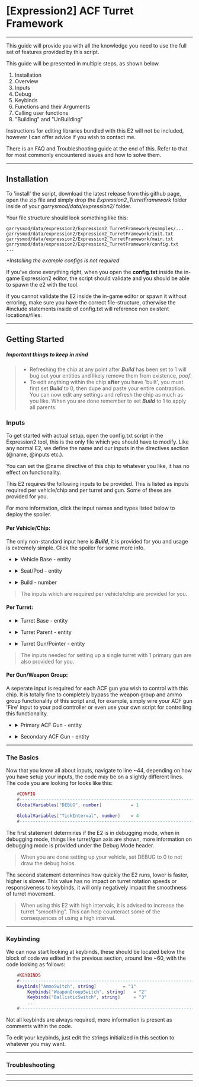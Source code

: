 # \[Expression2\] ACF Turret Framework

---

 This guide will provide you with all the knowledge you need to use the full set of features provided by this script. 

This guide will be presented in multiple steps, as shown below.

1. Installation
2. Overview
3. Inputs
4. Debug
5. Keybinds
6. Functions and their Arguments
7. Calling user functions
8. "Building" and "UnBuilding"

Instructions for editing libraries bundled with this E2 will not be included, however I can offer advice if you wish to contact me.

There is an FAQ and Troubleshooting guide at the end of this. Refer to that for most commonly encountered issues and how to solve them.

---

## Installation
To 'install' the script, download the latest release from this github page, open the zip file and simply drop the *Expression2_TurretFramework* folder inside of your *garrysmod/data/expression2/* folder. 

Your file structure should look something like this:

```.
garrysmod/data/expression2/Expression2_TurretFramework/examples/...
garrysmod/data/expression2/Expression2_TurretFramework/init.txt
garrysmod/data/expression2/Expression2_TurretFramework/main.txt
garrysmod/data/expression2/Expression2_TurretFramework/config.txt
...
```

*\*Installing the example configs is not required*

If you've done everything right, when you open the **config.txt** inside the in-game Expression2 editor, the script should validate and you should be able to spawn the e2 with the tool. 

If you cannot validate the E2 inside the in-game editor or spawn it without erroring, make sure you have the correct file-structure, otherwise the \#include statements inside of config.txt will reference non existent locations/files.

---

## Getting Started

##### Important things to keep in mind

> - Refreshing the chip at any point after ***Build*** has been set to 1 will bug out your entities and likely remove them from existence, *poof*.
> - To edit anything within the chip **after** you have 'built', you must first set ***Build*** to 0, then dupe and paste your entire contraption. You can now edit any settings and refresh the chip as much as you like. When you are done remember to set ***Build*** to 1 to apply all parents.

### Inputs

To get started with actual setup, open the config.txt script in the Expression2 tool, this is the only file which you should have to modify. Like any normal E2, we define the name and our inputs in the directives section (@name, @inputs etc.).

You can set the @name directive of this chip to whatever you like, it has no effect on functionality.

This E2 requires the following inputs to be provided. This is listed as inputs required per vehicle/chip and per turret and gun. Some of these are provided for you.

For more information, click the input names and types listed below to deploy the spoiler.

#### Per Vehicle/Chip:

The only non-standard input here is ***Build***, it is provided for you and usage is extremely simple. Click the spoiler for some more info.

- <details><summary>Vehicle Base - entity</summary>
	
	>	The base prop of your vehicle, this is what will be used to determine the forward orientation of your vehicle.
	>	
	>	Keep that in mind when your turret starts rotating the wrong way or something, ideally you want the base forward vector and turret forward vector to be aligned.
	>	
	>	There is a turret angle offset you can adjust per turret, this is explained later.

</details>

- <details><summary>Seat/Pod - entity</summary>
	
	>	The seat which will control the turrets.
	>	
	>	The chip will use the inputs from the driver of this seat.

</details>

- <details><summary>Build - number</summary>
	
	>	This is used to finalize the vehicle setup, you should set this to 1 when you are happy with the setup and all the debug holos look correct. 
	>	
	>	The easiest method is to wire this to a toggle button and just flick it on when you are satisfied. If you want to change something after you have built, you *MUST* first toggle build off, dupe the whole build and spawn it fresh

</details>

> The inputs which are required per vehicle/chip are provided for you. 

#### Per Turret:

- <details><summary>Turret Base - entity</summary>
	
	>	This acts as the turret ring, it will rotate on the axis and plane visible in debug mode.
	>	
	>	Depending on your setup, your turret ring props might have 'funky' angles and will require setting an angle offset, this is further explained in the functions and arguments section.

</details>

- <details><summary>Turret Parent - entity</summary>
	
	>	This is what your turret will be attached to, in most cases this will be the same as the entity used for your Vehicle Base
	>	
	>	You can use any valid entity you like here, even world().
	>	
	>	You can attach turrets to other turrets.

</details>

- <details><summary>Turret Gun/Pointer - entity</summary>
	
	>	This is the prop that will act as your gun, it can be your acf gun entity or if you want to use multiple guns on the same axis, you can make this a prop and parent your guns to it.
	>	
	>	When doing this, it is important to orient the pointer prop so that its forward vector is aligned with the guns forward vector. Otherwise your guns aim angle will be offset by the error in orientation (10 degree difference in pitch will make the guns always aim 10 degrees above your aim position, same for yaw)

</details>

> The inputs needed for setting up a single turret with 1 primary gun are also provided for you.

#### Per Gun/Weapon Group:

A seperate input is required for each ACF gun you wish to control with this chip. It is totally fine to completely bypass the weapon group and ammo group functionality of this script and, for example, simply wire your ACF gun 'Fire' input to your pod controller or even use your own script for controlling this functionality.

- <details><summary>Primary ACF Gun - entity</summary>
	
	> This *must* be an acf gun, otherwise the chip will be calling acf function on a non acf entity, and doing more or less nothing.
	> 
	> A seperate input is required for every primary gun you wish to have in a given weapon group. 
	> 
	> Gun inputs can be reused in multiple weapon groups if you want to have the same gun in multiple weapon groups.

</details>

- <details><summary>Secondary ACF Gun - entity</summary>
	
	> This *must* be an acf gun, otherwise the chip will be calling acf function on a non acf entity, and doing more or less nothing.
	> 
	> A seperate input is required for every secondary gun you wish to have in a given weapon group. 
	> 
	> Gun inputs can be reused in multiple weapon groups if you want to have the same gun in multiple weapon groups.
	> 
	> IMPORTANT: Secondary guns are not affected by ammo group settings and switching, they will load from all attached crates.

</details>

---

### The Basics

Now that you know all about inputs, navigate to line ~44, depending on how you have setup your inputs, the code may be on a slightly different lines. The code you are looking for looks like this:

```Lua
    #CONFIG
    #---------------------------------------------------------------------------
    GlobalVariables["DEBUG", number]           = 1

    GlobalVariables["TickInterval", number]    = 4
    #---------------------------------------------------------------------------
```

The first statement determines if the E2 is in debugging mode, when in debugging mode, things like turret/gun axis are shown, more information on debugging mode is provided under the Debug Mode header.

>When you are done setting up your vehicle, set DEBUG to 0 to not draw the debug holos.

The second statement determines how quickly the E2 runs, lower is faster, higher is slower. This value has no impact on turret rotation speeds or responsiveness to keybinds, it will only negatively impact the smoothness of turret movement.

>When using this E2 with high intervals, it is advised to increase the turret "smoothing". This can help counteract some of the consequences of using a high interval.

---

### Keybinding

We can now start looking at keybinds, these should be located below the block of code we edited in the previous section, around line ~60, with the code looking as follows:

```Lua
	#KEYBINDS
	#---------------------------------------------------------------------------
	Keybinds["AmmoSwitch", string]          = "1"
    	Keybinds["WeaponGroupSwitch", string]   = "2"
    	Keybinds["BallisticSwitch", string]     = "3"
    	...
	#---------------------------------------------------------------------------

```

Not all keybinds are always required, more information is present as comments within the code.

To edit your keybinds, just edit the strings initialized in this section to whatever you may want.

---

### Troubleshooting

---



---
